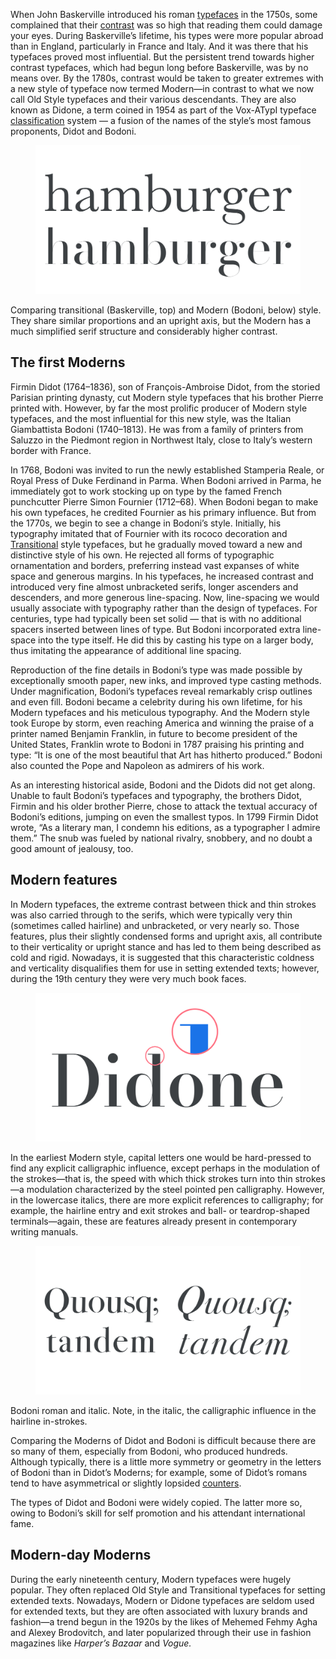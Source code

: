 When John Baskerville introduced his roman [typefaces](/glossary/typeface) in the 1750s, some complained that their [contrast](/glossary/contrast) was so high that reading them could damage your eyes. During Baskerville’s lifetime, his types were more popular abroad than in England, particularly in France and Italy. And it was there that his typefaces proved most influential. But the persistent trend towards higher contrast typefaces, which had begun long before Baskerville, was by no means over. By the 1780s, contrast would be taken to greater extremes with a new style of typeface now termed Modern—in contrast to what we now call Old Style typefaces and their various descendants. They are also known as Didone, a term coined in 1954 as part of the Vox-ATypI typeface [classification](/lesson/making_sense_of_typographic_classifications) system — a fusion of the names of the style’s most famous proponents, Didot and Bodoni.

<figure>

![INSERT_ALT](images/GFKhistoftype4.3.svg)

</figure>
<figcaption>Comparing transitional (Baskerville, top) and Modern  (Bodoni, below) style. They share similar proportions and an upright axis, but the Modern has a much simplified serif structure and considerably higher contrast.</figcaption>

## The first Moderns

Firmin Didot (1764–1836), son of François-Ambroise Didot, from the storied Parisian printing dynasty,  cut Modern style typefaces that his brother Pierre printed with. However, by far the most prolific producer of Modern style typefaces, and the most influential for this new style, was the Italian Giambattista Bodoni (1740–1813). He was from a family of printers from Saluzzo in the Piedmont region in Northwest Italy, close to Italy’s western border with France.

In 1768, Bodoni was invited to run the newly established Stamperia Reale, or Royal Press of Duke Ferdinand in Parma. When Bodoni arrived in Parma, he immediately got to work stocking up on type by the famed French punchcutter Pierre Simon Fournier (1712–68). When Bodoni began to make his own typefaces, he credited Fournier as his primary influence. But from the 1770s, we begin to see a change in Bodoni’s style. Initially, his typography imitated that of Fournier with its rococo decoration and [Transitional](/glossary/transitional_neo_classical) style typefaces, but he gradually moved toward a new and distinctive style of his own. He rejected all forms of typographic ornamentation and borders, preferring instead vast expanses of white space and generous margins. In his typefaces, he increased contrast and introduced very fine almost unbracketed serifs, longer ascenders and descenders, and more generous line-spacing. Now, line-spacing we would usually associate with typography rather than the design of typefaces. For centuries, type had typically been set solid — that is with no additional spacers inserted between lines of type. But Bodoni incorporated extra line-space into the type itself. He did this by casting his type on a larger body, thus imitating the appearance of additional line spacing.

Reproduction of the fine details in Bodoni’s type was made possible by exceptionally smooth paper, new inks, and improved type casting methods. Under magnification, Bodoni’s typefaces reveal remarkably crisp outlines and even fill. Bodoni became a celebrity during his own lifetime, for his Modern typefaces and his meticulous typography. And the Modern style took Europe by storm, even reaching America and winning the praise of a printer named Benjamin Franklin, in future to become president of the United States, Franklin wrote to Bodoni in 1787 praising his printing and type: “It is one of the most beautiful that Art has hitherto produced.” Bodoni also counted the Pope and Napoleon as admirers of his work.

As an interesting historical aside, Bodoni and the Didots did not get along. Unable to fault Bodoni’s typefaces and typography, the brothers Didot, Firmin and his older brother Pierre, chose to attack the textual accuracy of Bodoni’s editions, jumping on even the smallest typos. In 1799 Firmin Didot wrote, “As a literary man, I condemn his editions, as a typographer I admire them.” The snub was fueled by national rivalry, snobbery, and no doubt a good amount of jealousy, too.

## Modern features

In Modern typefaces, the extreme contrast between thick and thin strokes was also carried through to the serifs, which were typically very thin (sometimes called hairline) and unbracketed, or very nearly so. Those features, plus their slightly condensed forms and upright axis, all contribute to their verticality or upright stance and has led to them being described as cold and rigid. Nowadays, it is suggested that this characteristic coldness and verticality disqualifies them for use in setting extended texts; however, during the 19th century they were very much book faces.

<figure>

![INSERT_ALT](images/GFKhistoftype4.1.svg)

</figure>

In the earliest Modern style, capital letters one would be hard-pressed to find any explicit calligraphic influence, except perhaps in the modulation of the strokes—that is, the speed with which thick strokes turn into thin strokes—a modulation characterized by the steel pointed pen calligraphy. However, in the lowercase italics, there are more explicit references to calligraphy; for example, the hairline entry and exit strokes and ball- or teardrop-shaped terminals—again, these are features already present in contemporary writing manuals.

<figure>

![INSERT_ALT](images/GFKhistoftype4.2.svg)

</figure>
<figcaption>Bodoni roman and italic. Note, in the italic, the calligraphic influence in the hairline in-strokes.</figcaption>

Comparing the Moderns of Didot and Bodoni is difficult because there are so many of them, especially from Bodoni, who produced hundreds. Although typically, there is a little more symmetry or geometry in the letters of Bodoni than in Didot’s Moderns; for example, some of Didot’s romans tend to have asymmetrical or slightly lopsided [counters](/glossary/counter).

The types of Didot and Bodoni were widely copied. The latter more so, owing to Bodoni’s skill for self promotion and his attendant international fame.

## Modern-day Moderns

During the early nineteenth century, Modern typefaces were hugely popular. They often replaced Old Style and Transitional typefaces for setting extended texts. Nowadays, Modern or Didone typefaces are seldom used for extended texts, but they are often associated with luxury brands and fashion—a trend begun in the 1920s by the likes of Mehemed Fehmy Agha and Alexey Brodovitch, and later popularized through their use in fashion magazines like _Harper’s Bazaar_ and _Vogue._
